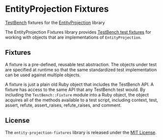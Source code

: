 # EntityProjection Fixtures

[TestBench](http://test-bench.software/) fixtures for the [EntityProjection](https://github.com/eventide-project/entity-projection) library

The EntityProjection Fixtures library provides [TestBench test fixtures](http://test-bench.software/user-guide/fixtures.html) for working with objects that are implementations of `EntityProjection`.

## Fixtures

A fixture is a pre-defined, reusable test abstraction. The objects under test are specified at runtime so that the same standardized test implementation can be used against multiple objects.

A fixture is just a plain old Ruby object that includes the TestBench API. A fixture has access to the same API that any TestBench test would. By including the `TestBench::Fixture` module into a Ruby object, the object acquires all of the methods available to a test script, including context, test, assert, refute, assert_raises, refute_raises, and comment.

## License

The `entity-projection-fixtures` library is released under the [MIT License](https://github.com/eventide-project/entity-projection-fixtures/blob/master/MIT-License.txt).
